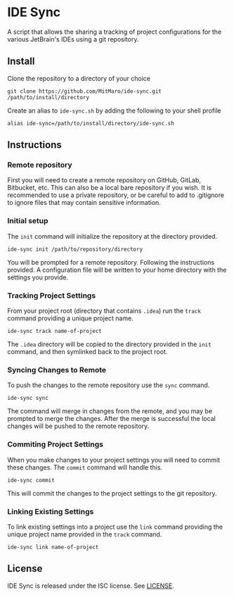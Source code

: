 # IDE Sync

A script that allows the sharing a tracking of project configurations for the various JetBrain's IDEs using a git
repository.

## Install

Clone the repository to a directory of your choice

    git clone https://github.com/MitMaro/ide-sync.git /path/to/install/directory

Create an alias to `ide-sync.sh` by adding the following to your shell profile

    alias ide-sync=/path/to/install/directory/ide-sync.sh

## Instructions

### Remote repository

First you will need to create a remote repository on GitHub, GitLab, Bitbucket, etc. This can also be a local bare
repository if you wish. It is recommended to use a private repository, or be careful to add to .gitignore to ignore
files that may contain sensitive information.

### Initial setup

The `init` command will initialize the repository at the directory provided.

    ide-sync init /path/to/repository/directory

You will be prompted for a remote repository. Following the instructions provided. A configuration file will be written
to your home directory with the settings you provide.


### Tracking Project Settings

From your project root (directory that contains `.idea`) run the `track` command providing a unique project name.

    ide-sync track name-of-project

The `.idea` directory will be copied to the directory provided in the `init` command, and then symlinked back to the
project root.

### Syncing Changes to Remote

To push the changes to the remote repository use the `sync` command.

    ide-sync sync

The command will merge in changes from the remote, and you may be prompted to merge the changes. After the merge is
successful the local changes will be pushed to the remote repository. 

### Commiting Project Settings

When you make changes to your project settings you will need to commit these changes. The `commit` command will handle
this.

    ide-sync commit

This will commit the changes to the project settings to the git repository.

### Linking Existing Settings

To link existing settings into a project use the `link` command providing the unique project name provided in the
`track` command.

    ide-sync link name-of-project

## License

IDE Sync is released under the ISC license. See [LICENSE](LICENSE).
